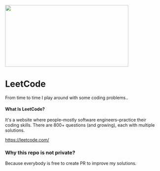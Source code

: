 <img src="https://user-images.githubusercontent.com/60605281/113594408-f0aa6a80-9637-11eb-967e-fca6fc0ed016.jpg" width="400" height="200">

<br>

# LeetCode
From time to time I play around with some coding problems..


#### What Is LeetCode?
It's a website where people–mostly software engineers–practice their coding skills. There are 800+ questions (and growing), each with multiple solutions.

https://leetcode.com/

### Why this repo is not private?
Because everybody is free to create PR to improve my solutions.
